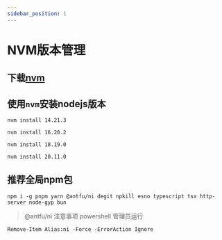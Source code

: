 ```yaml
---
sidebar_position: 1
---
```


# NVM版本管理

## 下载[nvm](https://github.com/nvm-sh/nvm)

## 使用`nvm`安装nodejs版本

```shell
nvm install 14.21.3

nvm install 16.20.2

nvm install 18.19.0

nvm install 20.11.0
```

## 推荐全局npm包

```shell
npm i -g pnpm yarn @antfu/ni degit npkill esno typescript tsx http-server node-gyp bun
```

> @antfu/ni 注意事项 powershell 管理员运行

```shell
Remove-Item Alias:ni -Force -ErrorAction Ignore
```
